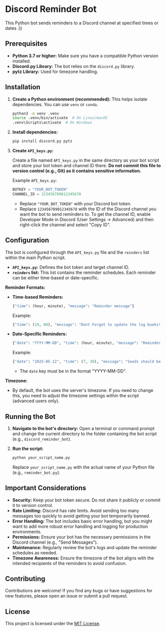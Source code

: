 # Discord Reminder Bot

This Python bot sends reminders to a Discord channel at specified times or dates :))

## Prerequisites

* **Python 3.7 or higher:**  Make sure you have a compatible Python version installed.
* **Discord.py Library:** The bot relies on the `discord.py` library.
* **pytz Library:** Used for timezone handling.

## Installation

1. **Create a Python environment (recommended):** This helps isolate dependencies. You can use
`venv` or `conda`.

   ```bash
   python3 -m venv .venv
   source .venv/bin/activate  # On Linux/macOS
   .venv\Scripts\activate  # On Windows
   ```

2. **Install dependencies:**

   ```bash
   pip install discord.py pytz
   ```

3. **Create `API_keys.py`:**

   Create a file named `API_keys.py` in the same directory as your bot script and store your bot
token and channel ID there.  **Do not commit this file to version control (e.g., Git) as it
contains sensitive information.**

   Example `API_keys.py`:

   ```python
   BOTKEY = "YOUR_BOT_TOKEN"
   CHANNEL_ID = 123456789012345678
   ```

   * Replace `"YOUR_BOT_TOKEN"` with your Discord bot token.
   * Replace `123456789012345678` with the ID of the Discord channel you want the bot to send
reminders to.  To get the channel ID, enable Developer Mode in Discord (User Settings ->
Advanced) and then right-click the channel and select "Copy ID".

## Configuration

The bot is configured through the `API_keys.py` file and the `reinders` list within the main
Python script.

* **`API_keys.py`:**  Defines the bot token and target channel ID.
* **`reinders` list:**  This list contains the reminder schedules.  Each reminder can be either
time-based or date-specific.

**Reminder Formats:**

* **Time-based Reminders:**

  ```python
  {"time": (hour, minute), "message": "Reminder message"}
  ```

  Example:

  ```python
  {"time": (19, 00), "message": "Dont Forget to update the log books!"}
  ```

* **Date-Specific Reminders:**

  ```python
  {"date": "YYYY-MM-DD", "time": (hour, minute), "message": "Reminder message"}
  ```

  Example:

  ```python
  {"date": "2025-05-12", "time": (7, 30), "message": "Seeds should be in today!"}
  ```

  * The `date` key must be in the format "YYYY-MM-DD".

**Timezone:**

* By default, the bot uses the server's timezone. If you need to change this, you need to adjust
the timezone settings within the script (advanced users only).

## Running the Bot

1. **Navigate to the bot's directory:** Open a terminal or command prompt and change the current
directory to the folder containing the bot script (e.g., `discord_reminder_bot`).

2. **Run the script:**

   ```bash
   python your_script_name.py
   ```

   Replace `your_script_name.py` with the actual name of your Python file (e.g.,
`reminder_bot.py`).

## Important Considerations

* **Security:**  Keep your bot token secure. Do not share it publicly or commit it to version
control.
* **Rate Limiting:** Discord has rate limits. Avoid sending too many messages too quickly to
avoid getting your bot temporarily banned.
* **Error Handling:** The bot includes basic error handling, but you might want to add more
robust error handling and logging for production environments.
* **Permissions:**  Ensure your bot has the necessary permissions in the Discord channel (e.g.,
"Send Messages").
* **Maintenance:** Regularly review the bot's logs and update the reminder schedules as needed.
* **Timezone Awareness:** Ensure the timezone of the bot aligns with the intended recipients of
the reminders to avoid confusion.

## Contributing

Contributions are welcome! If you find any bugs or have suggestions for new features, please open
an issue or submit a pull request.

## License

This project is licensed under the [MIT License](LICENSE).
